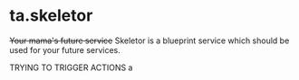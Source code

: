 # ta.skeletor
~~Your mama's future service~~ Skeletor is a blueprint service which should be used for your future services.

TRYING TO TRIGGER ACTIONS
a